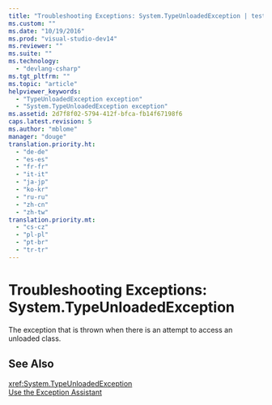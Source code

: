 ```yaml
---
title: "Troubleshooting Exceptions: System.TypeUnloadedException | testtitle"
ms.custom: ""
ms.date: "10/19/2016"
ms.prod: "visual-studio-dev14"
ms.reviewer: ""
ms.suite: ""
ms.technology: 
  - "devlang-csharp"
ms.tgt_pltfrm: ""
ms.topic: "article"
helpviewer_keywords: 
  - "TypeUnloadedException exception"
  - "System.TypeUnloadedException exception"
ms.assetid: 2d7f8f02-5794-412f-bfca-fb14f67198f6
caps.latest.revision: 5
ms.author: "mblome"
manager: "douge"
translation.priority.ht: 
  - "de-de"
  - "es-es"
  - "fr-fr"
  - "it-it"
  - "ja-jp"
  - "ko-kr"
  - "ru-ru"
  - "zh-cn"
  - "zh-tw"
translation.priority.mt: 
  - "cs-cz"
  - "pl-pl"
  - "pt-br"
  - "tr-tr"
---
```

# Troubleshooting Exceptions: System.TypeUnloadedException
The exception that is thrown when there is an attempt to access an unloaded class.  
  
## See Also  
 <xref:System.TypeUnloadedException>   
 [Use the Exception Assistant](../Topic/How%20to:%20Use%20the%20Exception%20Assistant.md)